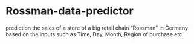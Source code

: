 # Rossman-data-predictor

prediction the sales of a store of a big retail chain “Rossman” in Germany based on the
inputs such as Time, Day, Month, Region of purchase etc.
